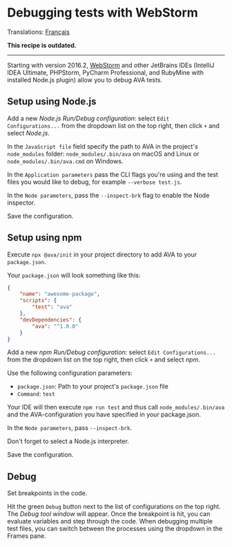 # Debugging tests with WebStorm

Translations: [Français](https://github.com/avajs/ava-docs/blob/main/fr_FR/docs/recipes/debugging-with-webstorm.md)

**This recipe is outdated.**

---

Starting with version 2016.2, [WebStorm](https://www.jetbrains.com/webstorm/) and other JetBrains IDEs (IntelliJ IDEA Ultimate, PHPStorm, PyCharm Professional, and RubyMine with installed Node.js plugin) allow you to debug AVA tests.


## Setup using Node.js

Add a new *Node.js Run/Debug configuration*: select `Edit Configurations...` from the dropdown list on the top right, then click `+` and select *Node.js*.

In the `JavaScript file` field specify the path to AVA in the project's `node_modules` folder: `node_modules/.bin/ava` on macOS and Linux or `node_modules/.bin/ava.cmd` on Windows.

In the `Application parameters` pass the CLI flags you're using and the test files you would like to debug, for example `--verbose test.js`.

In the `Node parameters`, pass the `--inspect-brk` flag to enable the Node inspector.

Save the configuration.

## Setup using npm

Execute `npx @ava/init` in your project directory to add AVA to your `package.json`.

Your `package.json` will look something like this:

```json
{
	"name": "awesome-package",
	"scripts": {
		"test": "ava"
	},
	"devDependencies": {
		"ava": "^1.0.0"
	}
}
```

Add a new *npm Run/Debug configuration*: select `Edit Configurations...` from the dropdown list on the top right, then click `+` and select *npm*.

Use the following configuration parameters:

- `package.json`: Path to your project's `package.json` file
- `Command`: `test`

Your IDE will then execute `npm run test` and thus call `node_modules/.bin/ava` and the AVA-configuration you have specified in your package.json.

In the `Node parameters`, pass `--inspect-brk`.

Don't forget to select a Node.js interpreter.

Save the configuration.

## Debug

Set breakpoints in the code.

Hit the green `Debug` button next to the list of configurations on the top right. The *Debug tool window* will appear. Once the breakpoint is hit, you can evaluate variables and step through the code. When debugging multiple test files, you can switch between the processes using the dropdown in the Frames pane.
